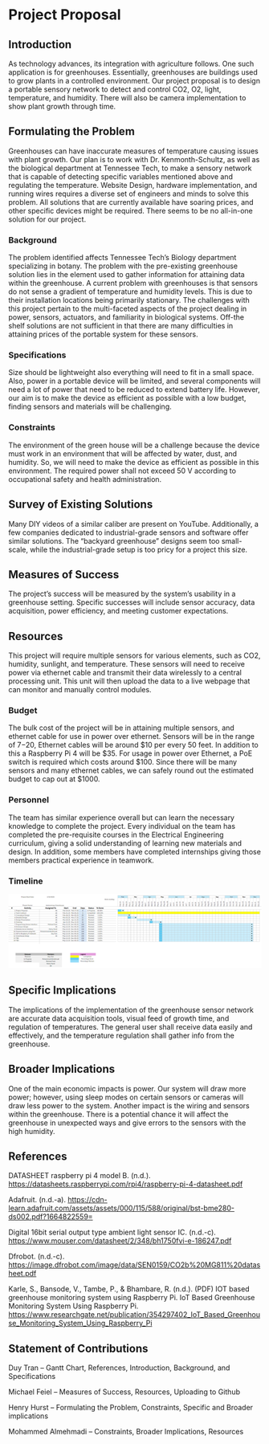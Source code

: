 # Project Proposal

## Introduction

As technology advances, its integration with agriculture follows. One such application is for greenhouses. Essentially, greenhouses are buildings used to grow plants in a controlled environment. Our project proposal is to design a portable sensory network to detect and control CO2, O2, light, temperature, and humidity. There will also be camera implementation to show plant growth through time.

## Formulating the Problem

Greenhouses can have inaccurate measures of temperature causing issues with plant growth. Our plan is to work with Dr. Kenmonth-Schultz, as well as the biological department at Tennessee Tech, to make a sensory network that is capable of detecting specific variables mentioned above and regulating the temperature. Website Design, hardware implementation, and running wires requires a diverse set of engineers and minds to solve this problem. All solutions that are currently available have soaring prices, and other specific devices might be required. There seems to be no all-in-one solution for our project.

### Background

The problem identified affects Tennessee Tech’s Biology department specializing in botany. The problem with the pre-existing greenhouse solution lies in the element used to gather information for attaining data within the greenhouse. A current problem with greenhouses is that sensors do not sense a gradient of temperature and humidity levels. This is due to their installation locations being primarily stationary. The challenges with this project pertain to the multi-faceted aspects of the project dealing in power, sensors, actuators, and familiarity in biological systems. Off-the shelf solutions are not sufficient in that there are many difficulties in attaining prices of the portable system for these sensors. 

### Specifications

Size should be lightweight also everything will need to fit in a small space. Also, power in a portable device will be limited, and several components will need a lot of power that need to be reduced to extend battery life. However, our aim is to make the device as efficient as possible with a low budget, finding sensors and materials will be challenging.

### Constraints
 
The environment of the green house will be a challenge because the device must work in an environment that will be affected by water, dust, and humidity. So, we will need to make the device as efficient as possible in this environment. The required power shall not exceed 50 V according to occupational safety and health administration. 

## Survey of Existing Solutions

Many DIY videos of a similar caliber are present on YouTube. Additionally, a few companies dedicated to industrial-grade sensors and software offer similar solutions. The “backyard greenhouse” designs seem too small-scale, while the industrial-grade setup is too pricy for a project this size.

## Measures of Success

The project’s success will be measured by the system’s usability in a greenhouse setting. Specific successes will include sensor accuracy, data acquisition, power efficiency, and meeting customer expectations. 

## Resources

This project will require multiple sensors for various elements, such as CO2, humidity, sunlight, and temperature. These sensors will need to receive power via ethernet cable and transmit their data wirelessly to a central processing unit. This unit will then upload the data to a live webpage that can monitor and manually control modules.

### Budget

The bulk cost of the project will be in attaining multiple sensors, and ethernet cable for use in power over ethernet. Sensors will be in the range of $7-$20, Ethernet cables will be around $10 per every 50 feet. In addition to this a Raspberry Pi 4 will be $35. For usage in power over Ethernet, a PoE switch is required which costs around $100. Since there will be many sensors and many ethernet cables, we can safely round out the estimated budget to cap out at $1000. 

### Personnel

The team has similar experience overall but can learn the necessary knowledge to complete the project. Every individual on the team has completed the pre-requisite courses in the Electrical Engineering curriculum, giving a solid understanding of learning new materials and design. In addition, some members have completed internships giving those members practical experience in teamwork. 
 
### Timeline

![Gantt Chart](https://github.com/TnTech-ECE/S25_Team4_MyCapstoneProject/blob/6b491942bbbfa6d045a560bc66826962298cc58d/gantt-chart.png)

## Specific Implications

The implications of the implementation of the greenhouse sensor network are accurate data acquisition tools, visual feed of growth time, and regulation of temperatures. The general user shall receive data easily and effectively, and the temperature regulation shall gather info from the greenhouse. 

## Broader Implications

One of the main economic impacts is power. Our system will draw more power; however, using sleep modes on certain sensors or cameras will draw less power to the system. Another impact is the wiring and sensors within the greenhouse. There is a potential chance it will affect the greenhouse in unexpected ways and give errors to the sensors with the high humidity. 

## References

DATASHEET raspberry pi 4 model B. (n.d.). https://datasheets.raspberrypi.com/rpi4/raspberry-pi-4-datasheet.pdf 

Adafruit. (n.d.-a). https://cdn-learn.adafruit.com/assets/assets/000/115/588/original/bst-bme280-ds002.pdf?1664822559= 

Digital 16bit serial output type ambient light sensor IC. (n.d.-c). https://www.mouser.com/datasheet/2/348/bh1750fvi-e-186247.pdf 

Dfrobot. (n.d.-c). https://image.dfrobot.com/image/data/SEN0159/CO2b%20MG811%20datasheet.pdf 

Karle, S., Bansode, V., Tambe, P., & Bhambare, R. (n.d.). (PDF) IOT based greenhouse monitoring system using Raspberry Pi. IoT Based Greenhouse Monitoring System Using Raspberry Pi. https://www.researchgate.net/publication/354297402_IoT_Based_Greenhouse_Monitoring_System_Using_Raspberry_Pi 

## Statement of Contributions

Duy Tran – Gantt Chart, References, Introduction, Background, and Specifications

Michael Feiel – Measures of Success, Resources, Uploading to Github

Henry Hurst – Formulating the Problem, Constraints, Specific and Broader implications

Mohammed Almehmadi – Constraints, Broader Implications, Resources


